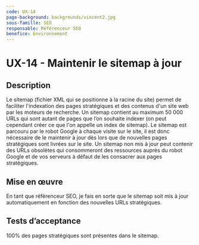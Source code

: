 ```yaml
---
code: UX-14
page-background: backgrounds/vincent2.jpg
sous-famille: SEO
responsable: Référenceur SEO
benefice: Environnement
---
```

# UX-14 - Maintenir le sitemap à jour

## Description

Le sitemap (fichier XML qui se positionne à la racine du site) permet de faciliter l'indexation des pages stratégiques et des contenus d'un site web par les moteurs de recherche. Un sitemap contient au maximum 50 000 URLs qui sont autant de pages que l’on souhaite indexer (on peut cependant créer ce que l'on appelle un index de sitemap). Le sitemap est parcouru par le robot Google à chaque visite sur le site, il est donc nécessaire de le maintenir à jour dès lors que de nouvelles pages stratégiques sont livrées sur le site. Un sitemap non mis à jour peut contenir des URLs obsolètes qui consommeront des ressources auprès du robot Google et de vos serveurs à défaut de les consacrer aux pages stratégiques.

## Mise en œuvre

En tant que référenceur SEO, je fais en sorte que le sitemap soit mis à jour automatiquement en fonction des nouvelles URLs stratégiques.

## Tests d’acceptance

100% des pages stratégiques sont présentes dans le sitemap.
